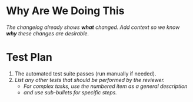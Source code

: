 # Why Are We Doing This

_The changelog already shows **what** changed.  Add context so we know **why** these changes are desirable._


# Test Plan

1. The automated test suite passes (run manually if needed).
1. _List any other tests that should be performed by the reviewer._
    - _For complex tasks, use the numbered item as a general description_
    - _and use sub-bullets for specific steps._
